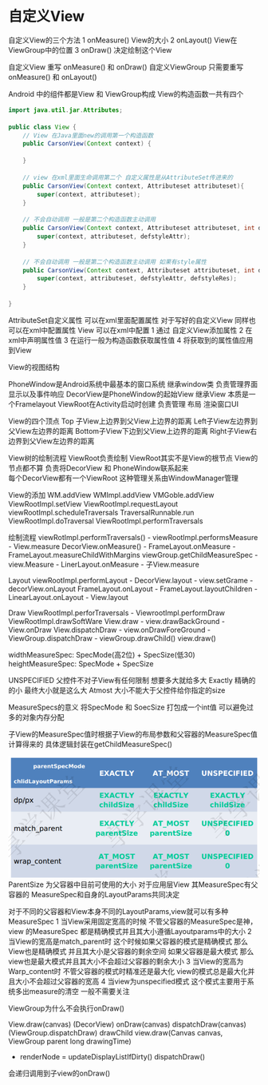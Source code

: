 # 自定义View
自定义View的三个方法
1 onMeasure()  View的大小
2 onLayout()   View在ViewGroup中的位置
3 onDraw()     决定绘制这个View

自定义View 重写 onMeasure() 和 onDraw()
自定义ViewGroup 只需要重写onMeasure() 和 onLayout()

Android 中的组件都是View 和 ViewGroup构成
View的构造函数一共有四个

```java
import java.util.jar.Attributes;

public class View {
    // View 在Java里面new的调用第一个构造函数
    public CarsonView(Context context) {

    }

    // view 在xml里面生命调用第二个 自定义属性是从AttributeSet传进来的
    public CarsonView(Context context, Attributeset attributeset){
        super(context, attributeset);
    }
    
    // 不会自动调用 一般是第二个构造函数主动调用
    public CarsonView(Context context, Attributeset attributeset, int defstyleAttr){
        super(context, attributeset, defstyleAttr);
    }

    // 不会自动调用 一般是第二个构造函数主动调用 如果有style属性
    public CarsonView(Context context, Attributeset attributeset, int defstyleAttr, int defstyleRes){
        super(context, attributeset, defstyleAttr, defstyleRes);
    }

}
```

AttributeSet自定义属性
可以在xml里面配置属性 对于写好的自定义View 同样也可以在xml中配置属性 View 可以在xml中配置
1 通过 <decle-styleable> 自定义View添加属性
2 在xml中声明属性值
3 在运行一般为构造函数获取属性值
4 将获取到的属性值应用到View


View的视图结构

PhoneWindow是Android系统中最基本的窗口系统
    继承window类 负责管理界面显示以及事件响应
DecorView是PhoneWindow的起始View 继承View 本质是一个Framelayout
ViewRoot在Activity启动时创建 负责管理 布局 渲染窗口UI


View的四个顶点
Top 子View上边界到父View上边界的距离
Left子View左边界到父View左边界的距离
Bottom子View下边到父View上边界的距离
Right子View右边界到父View左边界的距离

View树的绘制流程
ViewRoot负责绘制  ViewRoot其实不是View的根节点 View的节点都不算 负责将DecorView 和 PhoneWindow联系起来  
每个DecorView都有一个ViewRoot 这种管理关系由WindowManager管理

View的添加
WM.addView WMImpl.addView VMGoble.addView ViewRootImpl.setView
    ViewRootImpl.requestLayout  viewRootImpl.scheduleTraversals 
        TraversalRunnable.run ViewRootImpl.doTraversal ViewRootImpl.performTraversals

绘制流程
viewRotImpl.performTraversals() - viewRootImpl.performsMeasure - View.measure
    DecorView.onMeasure() - FrameLayout.onMeasure - FrameLayout.measureChildWithMargins 
        viewGroup.getChildMeasureSpec - view.Measure - LinerLayout.onMeasure - 子View.measure


Layout
viewRootImpl.performLayout - DecorView.layout - view.setGrame - decorView.onLayout 
        FrameLayout.onLayout - FrameLayout.layoutChildren - LinearLayout.onLayout - View.layout


Draw
ViewRootImpl.perforTraversals - ViewrootImpl.performDraw ViewRootImpl.drawSoftWare
    View.draw - view.drawBackGround - View.onDraw View.dispatchDraw - view.onDrawForeGround - 
        ViewGroup.dispatchDraw - viewGroup.drawChild() view.draw()



widthMeasureSpec:  SpecMode(高2位) + SpecSize(低30)
heightMeasureSpec: SpecMode + SpecSize

UNSPECIFIED 父控件不对子View有任何限制 想要多大就给多大
Exactly  精确的的小 最终大小就是这么大
Atmost 大小不能大于父控件给你指定的size

MeasureSpecs的意义
将SpecMode 和 SoecSize 打包成一个int值 可以避免过多的对象内存分配

子View的MeasureSpec值时根据子View的布局参数和父容器的MeasureSpec值计算得来的
具体逻辑封装在getChildMeasureSpec()

![measureSpec](Image/img_1.png)
ParentSize 为父容器中目前可使用的大小 对于应用层View 其MeasureSpec有父容器的
    MeasureSpec和自身的LayoutParams共同决定

对于不同的父容器和View本身不同的LayoutParams,view就可以有多种MeasureSpec
1 当View采用固定宽高的时候 不管父容器的MeasureSpec是神，view 的MeasureSpec
都是精确模式并且其大小遵循Layoutparams中的大小
2 当View的宽高是match_parent时 这个时候如果父容器的模式是精确模式 那么View也是精确模式
    并且其大小是父容器的剩余空间 如果父容器是最大模式 那么view也是最大模式并且其大小不会超过父容器的剩余大小
3 当View的宽高为Warp_content时 不管父容器的模式时精准还是最大化 view的模式总是最大化并且大小不会超过父容器的宽高
4 当view为unspecified模式 这个模式主要用于系统多出measure的清空 一般不需要关注 

ViewGroup为什么不会执行onDraw()

View.draw(canvas) (DecorView)
onDraw(canvas)
dispatchDraw(canvas) (ViewGroup.dispatchDraw)
drawChild view.draw(Canvas canvas, ViewGroup parent long drawingTime)
- renderNode = updateDisplayListIfDirty()
dispatchDraw()
  
会递归调用到子view的onDraw()